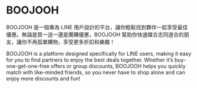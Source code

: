 # BOOJOOH

BOOJOOH 是一個專為 LINE 用戶設計的平台，讓你輕鬆找到夥伴一起享受最佳優惠。無論是買一送一還是團購優惠，BOOJOOH 幫助你快速媒合志同道合的朋友，讓你不再孤單購物，享受更多折扣和樂趣！

BOOJOOH is a platform designed specifically for LINE users, making it easy for you to find partners to enjoy the best deals together. Whether it’s buy-one-get-one-free offers or group discounts, BOOJOOH helps you quickly match with like-minded friends, so you never have to shop alone and can enjoy more discounts and fun!
